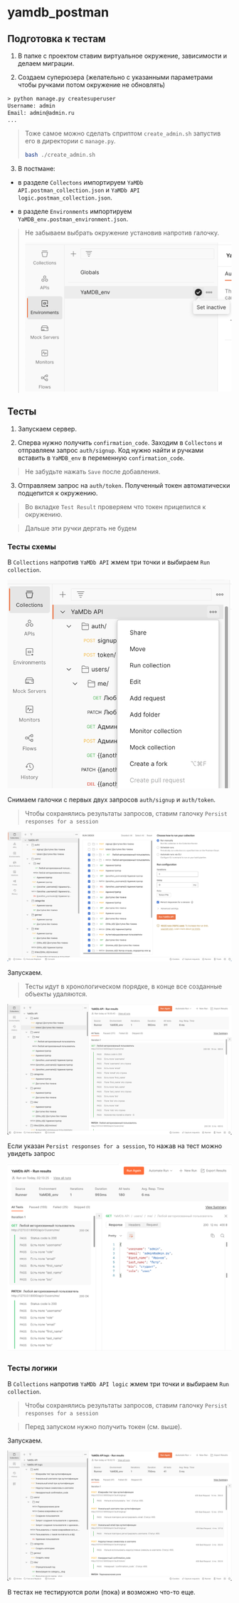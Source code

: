 # yamdb_postman

## Подготовка к тестам

1. В папке с проектом ставим виртуальное окружение, зависимости и делаем миграции.

2. Создаем суперюзера (желательно с указанными параметрами чтобы ручками потом окружение не обновлять)

```
> python manage.py createsuperuser        
Username: admin
Email: admin@admin.ru
...
```

> Тоже самое можно сделать сприптом `create_admin.sh` запустив его в директории с `manage.py`.
>```bash
>bash ./create_admin.sh 
>```


3. В постмане:
- в разделе `Collectons` импортируем `YaMDb API.postman_collection.json` и `YaMDb API logic.postman_collection.json`.

- в разделе `Environments` импортируем `YaMDB_env.postman_environment.json`.

>Не забываем выбрать окружение установив напротив галочку.
>
>![select](/image/select_env.png)

## Тесты

1. Запускаем сервер.

2. Сперва нужно получить `confirmation_code`. Заходим в `Collectons` и отправляем запрос `auth/signup`. 
Код нужно найти и ручками вставить в `YaMDB_env` в переменную `confirmation_code`.
> Не забудьте нажать `Save` после добавления.

3. Отправляем запрос на `auth/token`. Полученный токен автоматически подцепится к окружению. 
>Во вкладке `Test Result` проверяем что токен прицепился к окружению.

>Дальше эти ручки дергать не будем

### Тесты схемы
 
В `Collections` напротив `YaMDb API` жмем три точки и выбираем `Run collection`.

![run](/image/run.png)

Снимаем галочки с первых двух запросов `auth/signup` и `auth/token`.
> Чтобы сохранялись результаты запросов, ставим галочку `Persist responses for a session`

![prepare](/image/prepare.png)

Запускаем. 

>Тесты идут в хронологическом порядке, в конце все созданные объекты удаляются.  

![res](/image/res.png)

Если указан `Persist responses for a session`, то нажав на тест можно увидеть запрос

![check](/image/check.png)

### Тесты логики

В `Collections` напротив `YaMDb API logic` жмем три точки и выбираем `Run collection`.

> Чтобы сохранялись результаты запросов, ставим галочку `Persist responses for a session`

>Перед запуском нужно получить токен (см. выше).

Запускаем.

![logic](/image/res_logic.png)

В тестах не тестируются роли (пока) и возможно что-то еще.